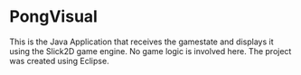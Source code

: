 # PongVisual
This is the Java Application that receives the gamestate and displays it using the Slick2D game engine. No game logic is involved here. The project was created using Eclipse.

